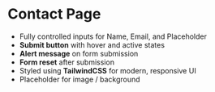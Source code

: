 # Contact Page

- Fully controlled inputs for Name, Email, and Placeholder
- **Submit button** with hover and active states
- **Alert message** on form submission
- **Form reset** after submission
- Styled using **TailwindCSS** for modern, responsive UI
- Placeholder for image / background 
